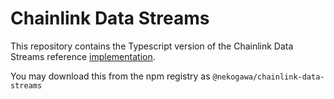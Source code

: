 # Chainlink Data Streams

This repository contains the Typescript version of the Chainlink Data Streams reference [implementation](https://github.com/smartcontractkit/data-streams-sdk). 

You may download this from the npm registry as `@nekogawa/chainlink-data-streams`